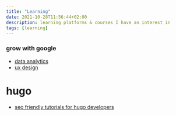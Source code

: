```yaml
---
title: "Learning"
date: 2021-10-28T11:56:44+02:00
description: learning platforms & courses I have an interest in
tags: [learning]
---
```


### grow with google
- [data analytics](https://grow.google/dataanalytics/#?modal_active=none)
- [ux design](https://grow.google/uxdesign/#?modal_active=none)

# hugo
- [seo friendly tutorials for hugo developers](https://moonbooth.com/)